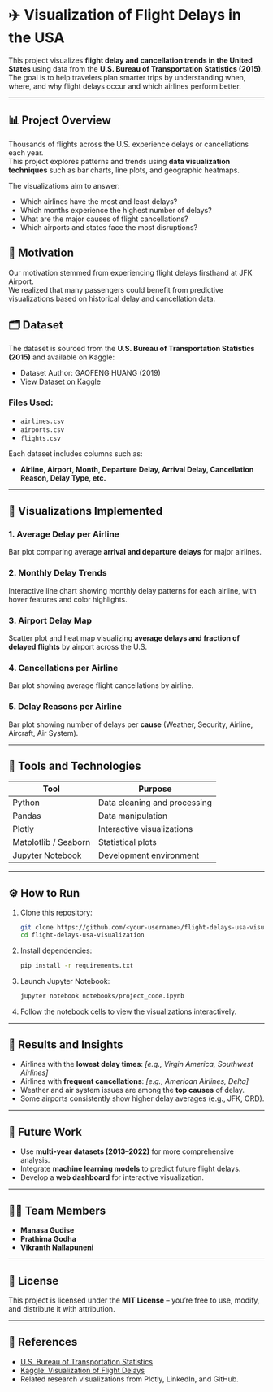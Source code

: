 
# ✈️ Visualization of Flight Delays in the USA

This project visualizes **flight delay and cancellation trends in the United States** using data from the **U.S. Bureau of Transportation Statistics (2015)**. The goal is to help travelers plan smarter trips by understanding when, where, and why flight delays occur and which airlines perform better.

---

## 📊 Project Overview

Thousands of flights across the U.S. experience delays or cancellations each year.  
This project explores patterns and trends using **data visualization techniques** such as bar charts, line plots, and geographic heatmaps.

The visualizations aim to answer:
- Which airlines have the most and least delays?
- Which months experience the highest number of delays?
- What are the major causes of flight cancellations?
- Which airports and states face the most disruptions?



## 🧠 Motivation

Our motivation stemmed from experiencing flight delays firsthand at JFK Airport.  
We realized that many passengers could benefit from predictive visualizations based on historical delay and cancellation data.



## 🗂️ Dataset

The dataset is sourced from the **U.S. Bureau of Transportation Statistics (2015)** and available on Kaggle:

- Dataset Author: GAOFENG HUANG (2019)  
- [View Dataset on Kaggle](https://www.kaggle.com/code/together/visualization-flight-delays/data)

### Files Used:
- `airlines.csv`
- `airports.csv`
- `flights.csv`

Each dataset includes columns such as:
- **Airline, Airport, Month, Departure Delay, Arrival Delay, Cancellation Reason, Delay Type, etc.**

---

## 🧩 Visualizations Implemented

### 1. **Average Delay per Airline**
Bar plot comparing average **arrival and departure delays** for major airlines.

### 2. **Monthly Delay Trends**
Interactive line chart showing monthly delay patterns for each airline, with hover features and color highlights.

### 3. **Airport Delay Map**
Scatter plot and heat map visualizing **average delays and fraction of delayed flights** by airport across the U.S.

### 4. **Cancellations per Airline**
Bar plot showing average flight cancellations by airline.

### 5. **Delay Reasons per Airline**
Bar plot showing number of delays per **cause** (Weather, Security, Airline, Aircraft, Air System).

---

## 🧮 Tools and Technologies

| Tool | Purpose |
|------|----------|
| Python | Data cleaning and processing |
| Pandas | Data manipulation |
| Plotly | Interactive visualizations |
| Matplotlib / Seaborn | Statistical plots |
| Jupyter Notebook | Development environment |

---

## ⚙️ How to Run

1. Clone this repository:
   ```bash
   git clone https://github.com/<your-username>/flight-delays-usa-visualization.git
   cd flight-delays-usa-visualization
   ```

2. Install dependencies:
   ```bash
   pip install -r requirements.txt
   ```

3. Launch Jupyter Notebook:
   ```bash
   jupyter notebook notebooks/project_code.ipynb
   ```

4. Follow the notebook cells to view the visualizations interactively.

---

## 🧾 Results and Insights

- Airlines with the **lowest delay times**: *[e.g., Virgin America, Southwest Airlines]*  
- Airlines with **frequent cancellations**: *[e.g., American Airlines, Delta]*  
- Weather and air system issues are among the **top causes** of delay.  
- Some airports consistently show higher delay averages (e.g., JFK, ORD).  

---

## 🚀 Future Work

- Use **multi-year datasets (2013–2022)** for more comprehensive analysis.
- Integrate **machine learning models** to predict future flight delays.
- Develop a **web dashboard** for interactive visualization.

---

## 👨‍💻 Team Members

- **Manasa Gudise**  
- **Prathima Godha**  
- **Vikranth Nallapuneni**

---

## 🧾 License

This project is licensed under the **MIT License** – you’re free to use, modify, and distribute it with attribution.

---

## 📎 References

- [U.S. Bureau of Transportation Statistics](https://www.transtats.bts.gov/)
- [Kaggle: Visualization of Flight Delays](https://www.kaggle.com/code/together/visualization-flight-delays)
- Related research visualizations from Plotly, LinkedIn, and GitHub.
